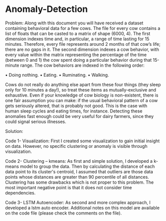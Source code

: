 # Anomaly-Detection

Problem:
Along with this document you will have received a dataset containing behavioral data for a few cows. The file for every cow contains a list of floats that can be casted to a
matrix of shape (6000, 4). The first dimension indexes time and, in particular, a range of time lasting for 15 minutes. Therefore, every file represents around 2 months of that
cow’s life; there are no gaps in it. The second dimension indexes a cow behavior, with every value within the matrix representing the percentage of the time (between 0 and 1) the cow spent doing a particular behavior during that 15-minute range. The cow behaviors are indexed in the following order:

• Doing nothing.
• Eating.
• Ruminating.
• Walking.

Cows do not really do anything else apart from these four things (they sleep only for 10 minutes a day!), so treat these items as mutually-exclusive and exhaustive. Even if
your knowledge of cow biology is non-existent, there is one fair assumption you can make: if the usual behavioral pattern of a cow gets seriously altered, that is probably
not good. This is the case with human sleep cycles and eating times, for instance. Detecting these anomalies fast enough could be very useful for dairy farmers, since they could signal serious illnesses. 

Solution:

Code 1- Visualization:
First I created some visualization to gain initial insight on data.  However, no specific clustering or anomaly is visible through visualization.

Code 2- Clustering – kmeans:
As first and simple solution, I developed a k-means model to group the data. Then by calculating the distance of each data point to its cluster's centroid, I assumed that outliers are those data points whose distances are greater than 90 percentile of all distances.
Clustering has some drawbacks which is not proper to this problem. The most important negative point is that it does not consider time dependencies.

Code 3- LSTM Autoencoder:
As second and more complex approach, I developed a lstm auto encoder. Additional notes on this model are available on the code file (please check the comments on the file).


